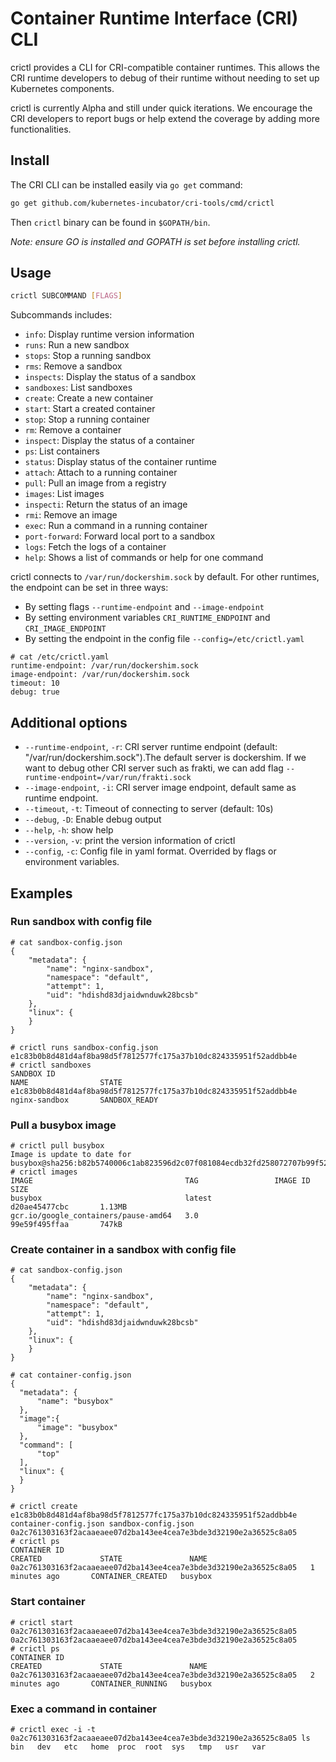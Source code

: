 # Container Runtime Interface (CRI) CLI

crictl provides a CLI for CRI-compatible container runtimes. This allows the CRI runtime developers to debug of their runtime without needing to set up Kubernetes components.

crictl is currently Alpha and still under quick iterations. We encourage the CRI developers to report bugs or help extend the coverage by adding more functionalities.

## Install

The CRI CLI can be installed easily via `go get` command:

```sh
go get github.com/kubernetes-incubator/cri-tools/cmd/crictl
```

Then `crictl` binary can be found in `$GOPATH/bin`.

*Note: ensure GO is installed and GOPATH is set before installing crictl.*

## Usage

```sh
crictl SUBCOMMAND [FLAGS]
```

Subcommands includes:

- `info`:          Display runtime version information
- `runs`:          Run a new sandbox
- `stops`:         Stop a running sandbox
- `rms`:           Remove a sandbox
- `inspects`:      Display the status of a sandbox
- `sandboxes`:     List sandboxes
- `create`:        Create a new container
- `start`:         Start a created container
- `stop`:          Stop a running container
- `rm`:            Remove a container
- `inspect`:       Display the status of a container
- `ps`:            List containers
- `status`:        Display status of the container runtime
- `attach`:        Attach to a running container
- `pull`:          Pull an image from a registry
- `images`:        List images
- `inspecti`:      Return the status of an image
- `rmi`:           Remove an image
- `exec`:          Run a command in a running container
- `port-forward`:  Forward local port to a sandbox
- `logs`:          Fetch the logs of a container
- `help`:          Shows a list of commands or help for one command

crictl connects to `/var/run/dockershim.sock` by default. For other runtimes, the endpoint can be set in three ways:

- By setting flags `--runtime-endpoint` and `--image-endpoint`
- By setting environment variables `CRI_RUNTIME_ENDPOINT` and `CRI_IMAGE_ENDPOINT`
- By setting the endpoint in the config file `--config=/etc/crictl.yaml`

```
# cat /etc/crictl.yaml
runtime-endpoint: /var/run/dockershim.sock
image-endpoint: /var/run/dockershim.sock
timeout: 10
debug: true
```

## Additional options

- `--runtime-endpoint`, `-r`: CRI server runtime endpoint (default: "/var/run/dockershim.sock").The default server is dockershim. If we want to debug other CRI server such as frakti, we can add flag `--runtime-endpoint=/var/run/frakti.sock`
- `--image-endpoint`, `-i`: CRI server image endpoint, default same as runtime endpoint.
- `--timeout`, `-t`: Timeout of connecting to server (default: 10s)
- `--debug`, `-D`: Enable debug output
- `--help`, `-h`: show help
- `--version`, `-v`: print the version information of crictl
- `--config`, `-c`: Config file in yaml format. Overrided by flags or environment variables.

## Examples

### Run sandbox with config file

```
# cat sandbox-config.json
{
    "metadata": {
        "name": "nginx-sandbox",
        "namespace": "default",
        "attempt": 1,
        "uid": "hdishd83djaidwnduwk28bcsb"
    },
    "linux": {
    }
}

# crictl runs sandbox-config.json
e1c83b0b8d481d4af8ba98d5f7812577fc175a37b10dc824335951f52addbb4e
# crictl sandboxes
SANDBOX ID                                                         NAME                STATE
e1c83b0b8d481d4af8ba98d5f7812577fc175a37b10dc824335951f52addbb4e   nginx-sandbox       SANDBOX_READY
```

### Pull a busybox image

```
# crictl pull busybox
Image is update to date for busybox@sha256:b82b5740006c1ab823596d2c07f081084ecdb32fd258072707b99f52a3cb8692
# crictl images
IMAGE                                  TAG                 IMAGE ID            SIZE
busybox                                latest              d20ae45477cbc       1.13MB
gcr.io/google_containers/pause-amd64   3.0                 99e59f495ffaa       747kB
```

### Create container in a sandbox with config file

```
# cat sandbox-config.json
{
    "metadata": {
        "name": "nginx-sandbox",
        "namespace": "default",
        "attempt": 1,
        "uid": "hdishd83djaidwnduwk28bcsb"
    },
    "linux": {
    }
}

# cat container-config.json
{
  "metadata": {
      "name": "busybox"
  },
  "image":{
      "image": "busybox"
  },
  "command": [
      "top"
  ],
  "linux": {
  }
}

# crictl create e1c83b0b8d481d4af8ba98d5f7812577fc175a37b10dc824335951f52addbb4e container-config.json sandbox-config.json
0a2c761303163f2acaaeaee07d2ba143ee4cea7e3bde3d32190e2a36525c8a05
# crictl ps
CONTAINER ID                                                       CREATED             STATE               NAME
0a2c761303163f2acaaeaee07d2ba143ee4cea7e3bde3d32190e2a36525c8a05   1 minutes ago       CONTAINER_CREATED   busybox
```

### Start container

```
# crictl start 0a2c761303163f2acaaeaee07d2ba143ee4cea7e3bde3d32190e2a36525c8a05
0a2c761303163f2acaaeaee07d2ba143ee4cea7e3bde3d32190e2a36525c8a05
# crictl ps
CONTAINER ID                                                       CREATED             STATE               NAME
0a2c761303163f2acaaeaee07d2ba143ee4cea7e3bde3d32190e2a36525c8a05   2 minutes ago       CONTAINER_RUNNING   busybox
```

### Exec a command in container

```
# crictl exec -i -t 0a2c761303163f2acaaeaee07d2ba143ee4cea7e3bde3d32190e2a36525c8a05 ls
bin   dev   etc   home  proc  root  sys   tmp   usr   var
```
